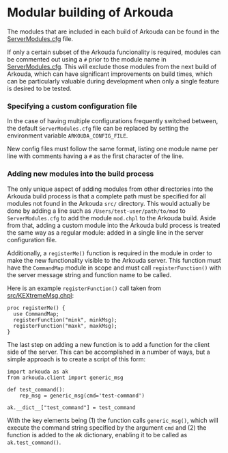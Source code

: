 # Modular building of Arkouda

The modules that are included in each build of Arkouda can be found in the [ServerModules.cfg](ServerModules.cfg) file.

If only a certain subset of the Arkouda funcionality is required, modules can be commented out using a `#` prior to the module name in [ServerModules.cfg](ServerModules.cfg). This will exclude those modules from the next build of Arkouda, which can have significant improvements on build times, which can be particularly valuable during development when only a single feature is desired to be tested.

### Specifying a custom configuration file

In the case of having multiple configurations frequently switched between, the default `ServerModules.cfg` file can be replaced by setting the environment variable `ARKOUDA_CONFIG_FILE`.

New config files must follow the same format, listing one module name per line with comments having a `#` as the first character of the line.

### Adding new modules into the build process

The only unique aspect of adding modules from other directories into the Arkouda build process is that a complete path must be specified for all modules not found in the Arkouda `src/` directory. This would actually be done by adding a line such as `/Users/test-user/path/to/mod` to `ServerModules.cfg` to add the module `mod.chpl` to the Arkouda build. Aside from that, adding a custom module into the Arkouda buld process is treated the same way as a regular module: added in a single line in the server configuration file.

Additionally, a `registerMe()` function is required in the module in order to make the new functionality visible to the Arkouda server. This function must have the `CommandMap` module in scope and must call `registerFunction()` with the server message string and function name to be called.

Here is an example `registerFunction()` call taken from [src/KEXtremeMsg.chpl](src/KExtremeMsg.chpl):
```
proc registerMe() {
  use CommandMap;
  registerFunction("mink", minkMsg);
  registerFunction("maxk", maxkMsg);
}
```

The last step on adding a new function is to add a function for the client side of the server. This can be accomplished in a number of ways, but a simple approach is to create a script of this form:
```
import arkouda as ak
from arkouda.client import generic_msg

def test_command():
    rep_msg = generic_msg(cmd='test-command')

ak.__dict__["test_command"] = test_command
```
With the key elements being (1) the function calls `generic_msg()`, which will execute the command string specified by the argument `cmd` and (2) the function is added to the ak dictionary, enabling it to be called as `ak.test_command()`.